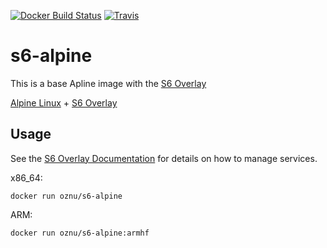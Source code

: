 [![Docker Build Status](https://img.shields.io/docker/build/valentinvieriu/s6-alpine.svg?label=x64%20build&style=for-the-badge)](https://hub.docker.com/r/valentinvieriu/s6-alpine/) [![Travis](https://img.shields.io/travis/valentinvieriu/docker-s6-alpine.svg?label=arm%20build&style=for-the-badge)](https://travis-ci.org/valentinvieriu/docker-s6-alpine)

# s6-alpine

This is a base Apline image with the [S6 Overlay](https://github.com/just-containers/s6-overlay)

[Alpine Linux](https://alpinelinux.org/) + [S6 Overlay](https://github.com/just-containers/s6-overlay)

## Usage

See the [S6 Overlay Documentation](https://github.com/just-containers/s6-overlay) for details on how to manage services.

x86_64:

```shell
docker run oznu/s6-alpine
```

ARM:

```shell
docker run oznu/s6-alpine:armhf
```
